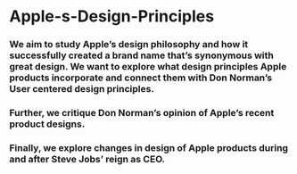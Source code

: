 # Apple-s-Design-Principles
### We aim to study Apple’s design philosophy and how it successfully created a brand name that’s synonymous with great design. We want to explore what design principles Apple products incorporate and connect them with Don Norman’s User centered design principles.

### Further, we critique Don Norman’s opinion of Apple’s recent product designs.

### Finally, we explore changes in design of Apple products during and after Steve Jobs’ reign as CEO. 

